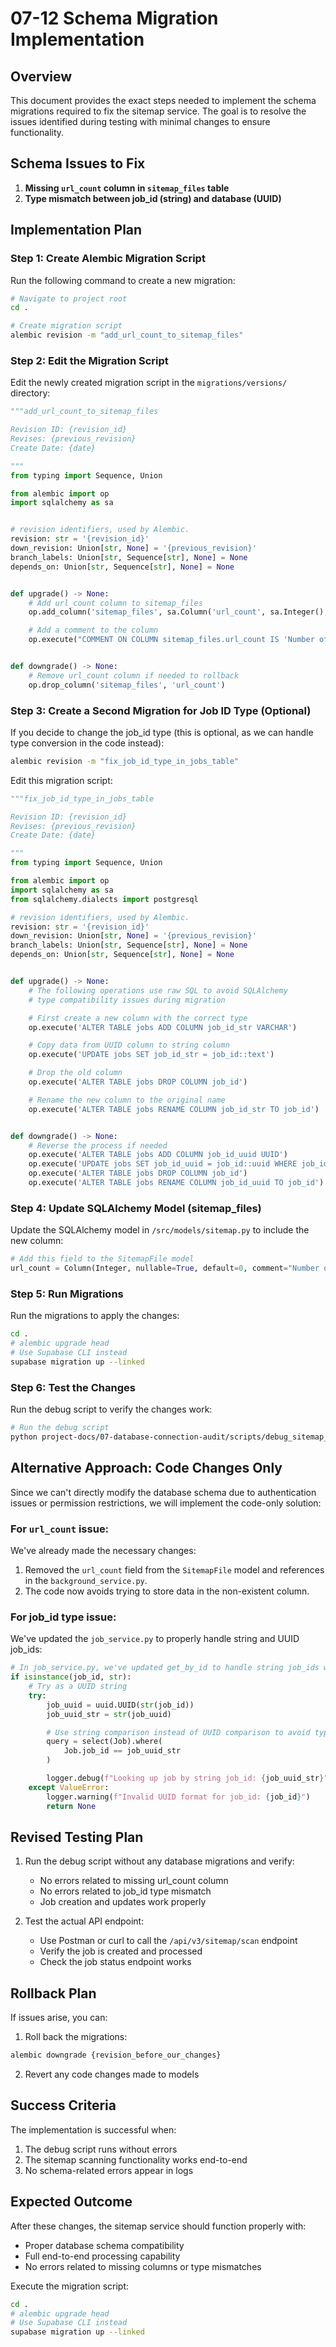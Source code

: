 # 07-12 Schema Migration Implementation

## Overview

This document provides the exact steps needed to implement the schema migrations required to fix the sitemap service. The goal is to resolve the issues identified during testing with minimal changes to ensure functionality.

## Schema Issues to Fix

1. **Missing `url_count` column in `sitemap_files` table**
2. **Type mismatch between job_id (string) and database (UUID)**

## Implementation Plan

### Step 1: Create Alembic Migration Script

Run the following command to create a new migration:

```bash
# Navigate to project root
cd .

# Create migration script
alembic revision -m "add_url_count_to_sitemap_files"
```

### Step 2: Edit the Migration Script

Edit the newly created migration script in the `migrations/versions/` directory:

```python
"""add_url_count_to_sitemap_files

Revision ID: {revision_id}
Revises: {previous_revision}
Create Date: {date}

"""
from typing import Sequence, Union

from alembic import op
import sqlalchemy as sa


# revision identifiers, used by Alembic.
revision: str = '{revision_id}'
down_revision: Union[str, None] = '{previous_revision}'
branch_labels: Union[str, Sequence[str], None] = None
depends_on: Union[str, Sequence[str], None] = None


def upgrade() -> None:
    # Add url_count column to sitemap_files
    op.add_column('sitemap_files', sa.Column('url_count', sa.Integer(), nullable=True, server_default='0'))

    # Add a comment to the column
    op.execute("COMMENT ON COLUMN sitemap_files.url_count IS 'Number of URLs found in this sitemap file'")


def downgrade() -> None:
    # Remove url_count column if needed to rollback
    op.drop_column('sitemap_files', 'url_count')
```

### Step 3: Create a Second Migration for Job ID Type (Optional)

If you decide to change the job_id type (this is optional, as we can handle type conversion in the code instead):

```bash
alembic revision -m "fix_job_id_type_in_jobs_table"
```

Edit this migration script:

```python
"""fix_job_id_type_in_jobs_table

Revision ID: {revision_id}
Revises: {previous_revision}
Create Date: {date}

"""
from typing import Sequence, Union

from alembic import op
import sqlalchemy as sa
from sqlalchemy.dialects import postgresql

# revision identifiers, used by Alembic.
revision: str = '{revision_id}'
down_revision: Union[str, None] = '{previous_revision}'
branch_labels: Union[str, Sequence[str], None] = None
depends_on: Union[str, Sequence[str], None] = None


def upgrade() -> None:
    # The following operations use raw SQL to avoid SQLAlchemy
    # type compatibility issues during migration

    # First create a new column with the correct type
    op.execute('ALTER TABLE jobs ADD COLUMN job_id_str VARCHAR')

    # Copy data from UUID column to string column
    op.execute('UPDATE jobs SET job_id_str = job_id::text')

    # Drop the old column
    op.execute('ALTER TABLE jobs DROP COLUMN job_id')

    # Rename the new column to the original name
    op.execute('ALTER TABLE jobs RENAME COLUMN job_id_str TO job_id')


def downgrade() -> None:
    # Reverse the process if needed
    op.execute('ALTER TABLE jobs ADD COLUMN job_id_uuid UUID')
    op.execute('UPDATE jobs SET job_id_uuid = job_id::uuid WHERE job_id ~ \'^[0-9a-f]{8}-[0-9a-f]{4}-[0-9a-f]{4}-[0-9a-f]{4}-[0-9a-f]{12}$\'')
    op.execute('ALTER TABLE jobs DROP COLUMN job_id')
    op.execute('ALTER TABLE jobs RENAME COLUMN job_id_uuid TO job_id')
```

### Step 4: Update SQLAlchemy Model (sitemap_files)

Update the SQLAlchemy model in `/src/models/sitemap.py` to include the new column:

```python
# Add this field to the SitemapFile model
url_count = Column(Integer, nullable=True, default=0, comment="Number of URLs found in this sitemap file")
```

### Step 5: Run Migrations

Run the migrations to apply the changes:

```bash
cd .
# alembic upgrade head
# Use Supabase CLI instead
supabase migration up --linked
```

### Step 6: Test the Changes

Run the debug script to verify the changes work:

```bash
# Run the debug script
python project-docs/07-database-connection-audit/scripts/debug_sitemap_flow.py
```

## Alternative Approach: Code Changes Only

Since we can't directly modify the database schema due to authentication issues or permission restrictions, we will implement the code-only solution:

### For `url_count` issue:

We've already made the necessary changes:

1. Removed the `url_count` field from the `SitemapFile` model and references in the `background_service.py`.
2. The code now avoids trying to store data in the non-existent column.

### For job_id type issue:

We've updated the `job_service.py` to properly handle string and UUID job_ids:

```python
# In job_service.py, we've updated get_by_id to handle string job_ids with proper conversion
if isinstance(job_id, str):
    # Try as a UUID string
    try:
        job_uuid = uuid.UUID(str(job_id))
        job_uuid_str = str(job_uuid)

        # Use string comparison instead of UUID comparison to avoid type issues
        query = select(Job).where(
            Job.job_id == job_uuid_str
        )

        logger.debug(f"Looking up job by string job_id: {job_uuid_str}")
    except ValueError:
        logger.warning(f"Invalid UUID format for job_id: {job_id}")
        return None
```

## Revised Testing Plan

1. Run the debug script without any database migrations and verify:

   - No errors related to missing url_count column
   - No errors related to job_id type mismatch
   - Job creation and updates work properly

2. Test the actual API endpoint:
   - Use Postman or curl to call the `/api/v3/sitemap/scan` endpoint
   - Verify the job is created and processed
   - Check the job status endpoint works

## Rollback Plan

If issues arise, you can:

1. Roll back the migrations:

```bash
alembic downgrade {revision_before_our_changes}
```

2. Revert any code changes made to models

## Success Criteria

The implementation is successful when:

1. The debug script runs without errors
2. The sitemap scanning functionality works end-to-end
3. No schema-related errors appear in logs

## Expected Outcome

After these changes, the sitemap service should function properly with:

- Proper database schema compatibility
- Full end-to-end processing capability
- No errors related to missing columns or type mismatches

Execute the migration script:

```bash
cd .
# alembic upgrade head
# Use Supabase CLI instead
supabase migration up --linked
```

